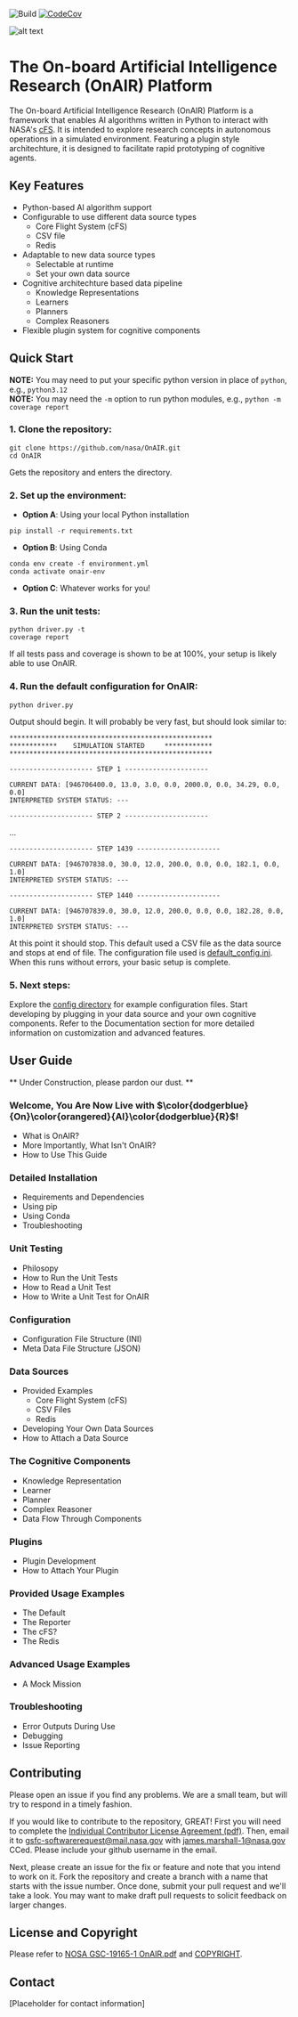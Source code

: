 ![Build](https://github.com/nasa/OnAIR/actions/workflows/unit-test.yml/badge.svg)
[![CodeCov](https://codecov.io/gh/nasa/OnAIR/branch/main/graph/badge.svg?token=L0WVOTD5X9)](https://codecov.io/gh/nasa/OnAIR)

![alt text](OnAIR_logo.svg "The OnAIR logo, italicized NASA worm style font in blue and orange")

# The On-board Artificial Intelligence Research (OnAIR) Platform

The On-board Artificial Intelligence Research (OnAIR) Platform is a framework that enables AI algorithms written in Python to interact with NASA's [cFS](https://github.com/nasa/cFS).
It is intended to explore research concepts in autonomous operations in a simulated environment. Featuring a plugin style architechture, it is designed to facilitate rapid prototyping of cognitive agents.

## Key Features

- Python-based AI algorithm support
- Configurable to use different data source types
  - Core Flight System (cFS)
  - CSV file
  - Redis
- Adaptable to new data source types
  - Selectable at runtime
  - Set your own data source
- Cognitive architechture based data pipeline
  - Knowledge Representations
  - Learners
  - Planners
  - Complex Reasoners
- Flexible plugin system for cognitive components
  
## Quick Start

**NOTE:** You may need to put your specific python version in place of `python`, e.g., `python3.12`  
**NOTE:** You may need the `-m` option to run python modules, e.g., `python -m coverage report`

### 1. Clone the repository:  
```
git clone https://github.com/nasa/OnAIR.git 
cd OnAIR
```
Gets the repository and enters the directory.  

### 2. Set up the environment:
- **Option A**: Using your local Python installation
```
pip install -r requirements.txt
```
- **Option B**: Using Conda
```
conda env create -f environment.yml
conda activate onair-env
```
- **Option C**: Whatever works for you!  

### 3. Run the unit tests:
```
python driver.py -t
coverage report
```
If all tests pass and coverage is shown to be at 100%, your setup is likely able to use OnAIR.

### 4. Run the default configuration for OnAIR:
```
python driver.py
```
Output should begin. It will probably be very fast, but should look similar to:
```
***************************************************
************    SIMULATION STARTED     ************
***************************************************

--------------------- STEP 1 ---------------------

CURRENT DATA: [946706400.0, 13.0, 3.0, 0.0, 2000.0, 0.0, 34.29, 0.0, 0.0]
INTERPRETED SYSTEM STATUS: ---

--------------------- STEP 2 ---------------------
```
...
```
--------------------- STEP 1439 ---------------------

CURRENT DATA: [946707838.0, 30.0, 12.0, 200.0, 0.0, 0.0, 182.1, 0.0, 1.0]
INTERPRETED SYSTEM STATUS: ---

--------------------- STEP 1440 ---------------------

CURRENT DATA: [946707839.0, 30.0, 12.0, 200.0, 0.0, 0.0, 182.28, 0.0, 1.0]
INTERPRETED SYSTEM STATUS: ---
```
At this point it should stop. This default used a CSV file as the data source and stops at end of file. The configuration file used is [default_config.ini](https://github.com/nasa/OnAIR/blob/main/onair/config/default_config.ini). When this runs without errors, your basic setup is complete.

### 5. Next steps:
Explore the [config directory](https://github.com/nasa/OnAIR/tree/main/onair/config) for example configuration files.
Start developing by plugging in your data source and your own cognitive components.
Refer to the Documentation section for more detailed information on customization and advanced features.


## User Guide

** Under Construction, please pardon our dust. **

### Welcome, You Are Now Live with $\color{dodgerblue}{On}\color{orangered}{AI}\color{dodgerblue}{R}$!
  - What is OnAIR?
  - More Importantly, What Isn't OnAIR?
  - How to Use This Guide
### Detailed Installation
  - Requirements and Dependencies
  - Using pip
  - Using Conda
  - Troubleshooting
### Unit Testing
  - Philosopy
  - How to Run the Unit Tests
  - How to Read a Unit Test
  - How to Write a Unit Test for OnAIR
### Configuration
  - Configuration File Structure (INI)
  - Meta Data File Structure (JSON)
### Data Sources
  - Provided Examples
    - Core Flight System (cFS)
    - CSV Files
    - Redis
  - Developing Your Own Data Sources
  - How to Attach a Data Source
### The Cognitive Components
  - Knowledge Representation
  - Learner
  - Planner
  - Complex Reasoner
  - Data Flow Through Components 
### Plugins
  - Plugin Development
  - How to Attach Your Plugin
### Provided Usage Examples
  - The Default
  - The Reporter
  - The cFS?
  - The Redis
### Advanced Usage Examples
  - A Mock Mission
### Troubleshooting
  - Error Outputs During Use
  - Debugging
  - Issue Reporting

## Contributing

Please open an issue if you find any problems.
We are a small team, but will try to respond in a timely fashion.

If you would like to contribute to the repository, GREAT!
First you will need to complete the [Individual Contributor License Agreement (pdf)](doc/Indv_CLA_OnAIR.pdf).
Then, email it to gsfc-softwarerequest@mail.nasa.gov with james.marshall-1@nasa.gov CCed.
Please include your github username in the email.

Next, please create an issue for the fix or feature and note that you intend to work on it.
Fork the repository and create a branch with a name that starts with the issue number.
Once done, submit your pull request and we'll take a look.
You may want to make draft pull requests to solicit feedback on larger changes.

## License and Copyright

Please refer to [NOSA GSC-19165-1 OnAIR.pdf](NOSA%20GSC-19165-1%20OnAIR.pdf) and [COPYRIGHT](COPYRIGHT).

## Contact

[Placeholder for contact information]
